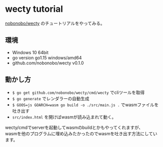 # wecty tutorial

[nobonobo/wecty](https://github.com/nobonobo/wecty) のチュートリアルをやってみる。

## 環境
* Windows 10 64bit
* go version go1.15 windows/amd64
* github.com/nobonobo/wecty v0.1.0

## 動かし方

* `$ go get github.com/nobonobo/wecty/cmd/wecty` でcliツールを取得
* `$ go generate` でレンダラーの自動生成
* `$ GOOS=js GOARCH=wasm go build -o ./src/main.js .` でwasmファイルを吐き出す
* `src/index.html` を開けばwasmが読み込まれて動く。

wecty/cmdでserverを起動してwasmのbuildとかもやってくれますが、  
wasmを他のプログラムに埋め込みたかったのでwasmを吐き出す方法にしています。
